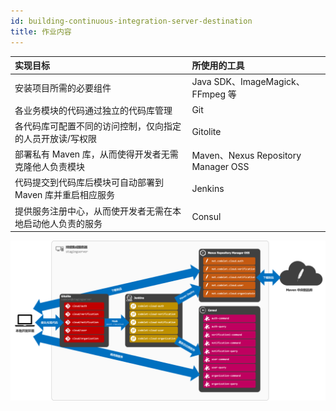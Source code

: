 ```yaml
---
id: building-continuous-integration-server-destination
title: 作业内容
---
```


|实现目标|所使用的工具|
|:---|:---|
|安装项目所需的必要组件|Java SDK、ImageMagick、FFmpeg 等|
|各业务模块的代码通过独立的代码库管理|Git|
|各代码库可配置不同的访问控制，仅向指定的人员开放读/写权限|Gitolite|
|部署私有 Maven 库，从而使得开发者无需克隆他人负责模块|Maven、Nexus Repository Manager OSS|
|代码提交到代码库后模块可自动部署到 Maven 库并重启相应服务|Jenkins|
|提供服务注册中心，从而使开发者无需在本地启动他人负责的服务|Consul|

![持续集成服务器部署](./assets/continuous-integration.png)
